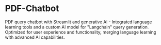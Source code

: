 # PDF-Chatbot
PDF query chatbot with Streamlit and generative AI - Integrated language learning tools and a custom AI model for "Langchain" query generation. Optimized for user experience and functionality, merging language learning with advanced AI capabilities.
